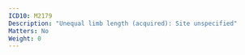 ```yaml
---
ICD10: M2179
Description: "Unequal limb length (acquired): Site unspecified"
Matters: No
Weight: 0
---
```


